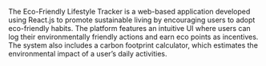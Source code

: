The Eco-Friendly Lifestyle Tracker is a web-based application developed using React.js to promote sustainable living by encouraging users to adopt eco-friendly habits. The platform features an intuitive UI where users can log their environmentally friendly actions and earn eco points as incentives. The system also includes a carbon footprint calculator, which estimates the environmental impact of a user’s daily activities.
